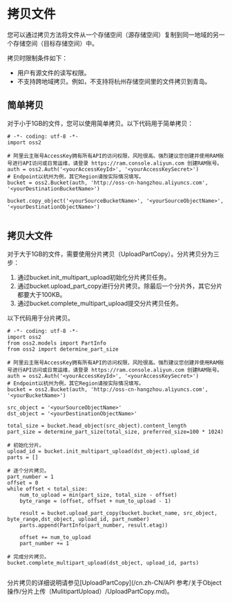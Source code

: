 # 拷贝文件

您可以通过拷贝方法将文件从一个存储空间（源存储空间）复制到同一地域的另一个存储空间（目标存储空间）中。

拷贝时限制条件如下：

-   用户有源文件的读写权限。
-   不支持跨地域拷贝。例如，不支持将杭州存储空间里的文件拷贝到青岛。

## 简单拷贝

对于小于1GB的文件，您可以使用简单拷贝。以下代码用于简单拷贝：

```
# -*- coding: utf-8 -*-
import oss2

# 阿里云主账号AccessKey拥有所有API的访问权限，风险很高。强烈建议您创建并使用RAM账号进行API访问或日常运维，请登录 https://ram.console.aliyun.com 创建RAM账号。
auth = oss2.Auth('<yourAccessKeyId>', '<yourAccessKeySecret>')
# Endpoint以杭州为例，其它Region请按实际情况填写。
bucket = oss2.Bucket(auth, 'http://oss-cn-hangzhou.aliyuncs.com', '<yourDestinationBucketName>')

bucket.copy_object('<yourSourceBucketName>', '<yourSourceObjectName>', '<yourDestinationObjectName>')
			
```

## 拷贝大文件

对于大于1GB的文件，需要使用分片拷贝（UploadPartCopy）。分片拷贝分为三步：

1.  通过bucket.init\_multipart\_upload初始化分片拷贝任务。
2.  通过bucket.upload\_part\_copy进行分片拷贝。除最后一个分片外，其它分片都要大于100KB。
3.  通过bucket.complete\_multipart\_upload提交分片拷贝任务。

以下代码用于分片拷贝。

```
# -*- coding: utf-8 -*-
import oss2
from oss2.models import PartInfo
from oss2 import determine_part_size

# 阿里云主账号AccessKey拥有所有API的访问权限，风险很高。强烈建议您创建并使用RAM账号进行API访问或日常运维，请登录 https://ram.console.aliyun.com 创建RAM账号。
auth = oss2.Auth('<yourAccessKeyId>', '<yourAccessKeySecret>')
# Endpoint以杭州为例，其它Region请按实际情况填写。
bucket = oss2.Bucket(auth, 'http://oss-cn-hangzhou.aliyuncs.com', '<yourBucketName>')

src_object = '<yourSourceObjectName>'
dst_object = '<yourDestinationObjectName>'

total_size = bucket.head_object(src_object).content_length
part_size = determine_part_size(total_size, preferred_size=100 * 1024)

# 初始化分片。
upload_id = bucket.init_multipart_upload(dst_object).upload_id
parts = []

# 逐个分片拷贝。
part_number = 1
offset = 0
while offset < total_size:
    num_to_upload = min(part_size, total_size - offset)
    byte_range = (offset, offset + num_to_upload - 1)

    result = bucket.upload_part_copy(bucket.bucket_name, src_object, byte_range,dst_object, upload_id, part_number)
    parts.append(PartInfo(part_number, result.etag))

    offset += num_to_upload
    part_number += 1

# 完成分片拷贝。
bucket.complete_multipart_upload(dst_object, upload_id, parts)
			
```

分片拷贝的详细说明请参见[UploadPartCopy](/cn.zh-CN/API 参考/关于Object操作/分片上传（MulitipartUpload）/UploadPartCopy.md)。

